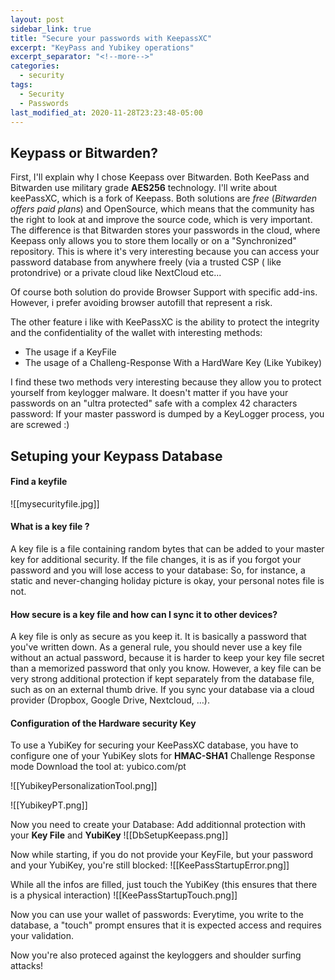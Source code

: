 ```yaml
---
layout: post
sidebar_link: true
title: "Secure your passwords with KeepassXC"
excerpt: "KeyPass and Yubikey operations"
excerpt_separator: "<!--more-->"
categories:
  - security
tags:
  - Security
  - Passwords
last_modified_at: 2020-11-28T23:23:48-05:00
---
```


## Keypass or Bitwarden?
First, I'll explain why I chose Keepass over Bitwarden. Both KeePass and Bitwarden use military grade **AES256** technology.
I'll write about keePassXC, which is a fork of Keepass.
Both solutions are *free* (*Bitwarden offers paid plans*) and OpenSource, which means that the community has the right to look at and improve the source code, which is very important.
The difference is that Bitwarden stores your passwords in the cloud, where Keepass only allows you to store them locally or on a "Synchronized" repository. This is where it's very interesting because you can access your password database from anywhere freely (via a trusted CSP ( like protondrive) or a private cloud like NextCloud etc...

Of course both solution do provide Browser Support with specific add-ins. However, i prefer avoiding browser autofill that represent a risk.

The other feature i like with KeePassXC is the ability to protect the integrity and the confidentiality of the wallet with interesting methods:
- The usage if a KeyFile
- The usage of a Challeng-Response With a HardWare Key (Like Yubikey)

I find these two methods very interesting because they allow you to protect yourself from keylogger malware. 
It doesn't matter if you have your passwords on an "ultra protected" safe with a complex 42 characters password:  If your master password is dumped by a KeyLogger process, you are screwed :)

## Setuping your Keypass Database

#### Find a keyfile
![[mysecurityfile.jpg]]

#### What is a key file ?
A key file is a file containing random bytes that can be added to your master key for additional security. 
If the file changes, it is as if you forgot your password and you will lose access to your database: So, for instance, a static and never-changing holiday picture is okay, your personal notes file is not. 

#### How secure is a key file and how can I sync it to other devices?
A key file is only as secure as you keep it. It is basically a password that you've written down. As a general rule, you should never use a key file without an actual password, because it is harder to keep your key file secret than a memorized password that only you know. However, a key file can be very strong additional protection if kept separately from the database file, such as on an external thumb drive. If you sync your database via a cloud provider (Dropbox, Google Drive, Nextcloud, …).

#### Configuration of the Hardware security Key
To use a YubiKey for securing your KeePassXC database, you have to configure one of your YubiKey slots for **HMAC-SHA1** Challenge Response mode
Download the tool at: yubico.com/pt

![[YubikeyPersonalizationTool.png]]

![[YubikeyPT.png]]

Now you need to create your Database:
Add additionnal protection with your **Key File** and **YubiKey**
![[DbSetupKeepass.png]]

Now while starting, if you do not provide your KeyFile, but your password and your YubiKey, you're still blocked:
![[KeePassStartupError.png]]

While all the infos are filled, just touch the YubiKey (this ensures that there is a physical interaction)
![[KeePassStartupTouch.png]]

Now you can use your wallet of passwords:
Everytime, you write to the database, a "touch" prompt ensures that it is expected access and requires your validation.

Now you're also proteced against the keyloggers and shoulder surfing attacks!